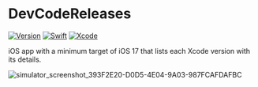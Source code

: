 # DevCodeReleases

[![Version](https://img.shields.io/badge/version-iOS%2017.0%20%2B-blue)]()
[![Swift](https://img.shields.io/badge/Swift-FA7343?style=for-the-badge&logo=swift&logoColor=white&labelColor=101010)]() [![Xcode](https://img.shields.io/badge/Xcode_15-1575F9?style=for-the-badge&logo=xcode&logoColor=white&labelColor=101010)]()

iOS app with a minimum target of iOS 17 that lists each Xcode version with its details. 

![simulator_screenshot_393F2E20-D0D5-4E04-9A03-987FCAFDAFBC](https://github.com/RaulPascual/DevCodeReleases/assets/32883174/8ab4774f-88db-43df-9322-379119a2bc8a)

